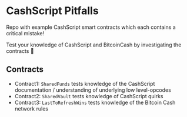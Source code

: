 # CashScript Pitfalls

Repo with example CashScript smart contracts which each contains a critical mistake!

Test your knowledge of CashScript and BitcoinCash by investigating the contracts 🔎

## Contracts

- Contract1: `SharedFunds` tests knowledge of the CashScript documentation / understanding of underlying low level-opcodes
- Contract2: `SharedVault` tests knowledge of CashScript quirks
- Contract3: `LastToRefreshWins` tests knowledge of the Bitcoin Cash network rules